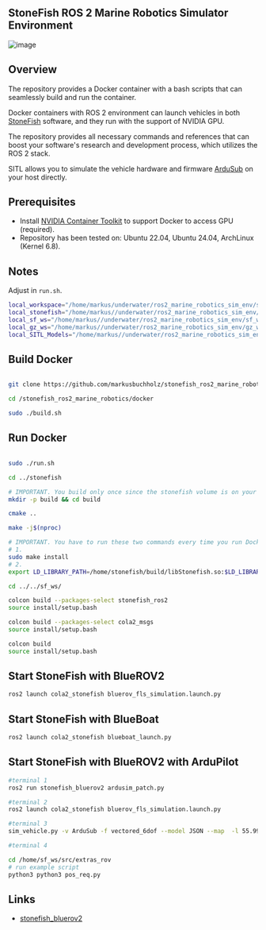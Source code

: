## StoneFish ROS 2 Marine Robotics Simulator Environment

![image](https://github.com/user-attachments/assets/5654ddf9-6532-4610-aca9-8ed265ed5d94)


## Overview

The repository provides a Docker container with a bash scripts that can seamlessly build and run the container. <br>

Docker containers with ROS 2 environment can launch vehicles in both [StoneFish](https://stonefish.readthedocs.io/en/latest/) software, and they run with the support of NVIDIA GPU.<br>

The repository provides all necessary commands and references that can boost your software's research and development process, which utilizes the ROS 2 stack.<br>

SITL allows you to simulate the vehicle hardware and firmware [ArduSub](https://www.ardusub.com/) on your host directly.<br>


## Prerequisites

- Install [NVIDIA Container Toolkit](https://docs.nvidia.com/datacenter/cloud-native/container-toolkit/latest/install-guide.html) to support Docker to access GPU (required).
- Repository has been tested on: Ubuntu 22.04, Ubuntu 24.04, ArchLinux (Kernel 6.8).


## Notes

Adjust in ```run.sh```.

```bash
local_workspace="/home/markus/underwater/ros2_marine_robotics_sim_env/src"
local_stonefish="/home/markus//underwater/ros2_marine_robotics_sim_env/stonefish"
local_sf_ws="/home/markus//underwater/ros2_marine_robotics_sim_env/sf_ws"
local_gz_ws="/home/markus//underwater/ros2_marine_robotics_sim_env/gz_ws"
local_SITL_Models="/home/markus//underwater/ros2_marine_robotics_sim_env/SITL_Models"
```



## Build Docker

```bash

git clone https://github.com/markusbuchholz/stonefish_ros2_marine_robotics.git

cd /stonefish_ros2_marine_robotics/docker

sudo ./build.sh
```

## Run Docker


```bash

sudo ./run.sh

cd ../stonefish

# IMPORTANT. You build only once since the stonefish volume is on your HOST.
mkdir -p build && cd build

cmake ..

make -j$(nproc)

# IMPORTANT. You have to run these two commands every time you run Docker container.
# 1.
sudo make install
# 2.
export LD_LIBRARY_PATH=/home/stonefish/build/libStonefish.so:$LD_LIBRARY_PATH

cd ../../sf_ws/

colcon build --packages-select stonefish_ros2
source install/setup.bash

colcon build --packages-select cola2_msgs
source install/setup.bash

colcon build
source install/setup.bash

```
## Start StoneFish with BlueROV2

 ```bash
ros2 launch cola2_stonefish bluerov_fls_simulation.launch.py
```

## Start StoneFish with BlueBoat

 ```bash
ros2 launch cola2_stonefish blueboat_launch.py
```

## Start StoneFish with BlueROV2 with ArduPilot

```bash
#terminal 1
ros2 run stonefish_bluerov2 ardusim_patch.py

#terminal 2
ros2 launch cola2_stonefish bluerov_fls_simulation.launch.py

#terminal 3
sim_vehicle.py -v ArduSub -f vectored_6dof --model JSON --map  -l 55.99541530863445,-3.3010225004910683,0,0 -m --streamrate=-1

#terminal 4

cd /home/sf_ws/src/extras_rov
# run example script
python3 python3 pos_req.py

```

## Links

- [stonefish_bluerov2](https://github.com/bvibhav/stonefish_bluerov2)








